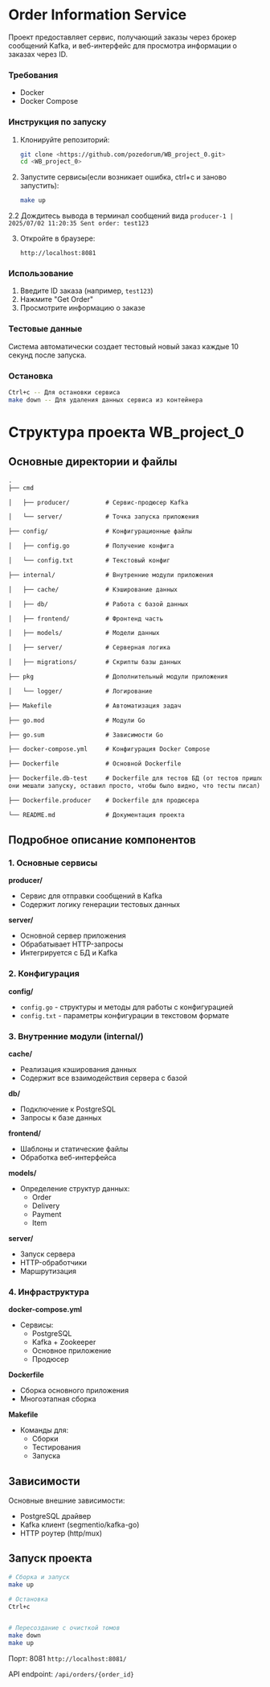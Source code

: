 # Order Information Service

Проект предоставляет сервис, получающий заказы через брокер сообщений Kafka, и веб-интерфейс для просмотра информации о заказах через ID.

### Требования
- Docker
- Docker Compose

### Инструкция по запуску

1. Клонируйте репозиторий:
   ```bash
   git clone <https://github.com/pozedorum/WB_project_0.git>
   cd <WB_project_0>
   ```

2. Запустите сервисы(если возникает ошибка, ctrl+c и заново запустить):
   ```bash
   make up
   ```
2.2 Дождитесь вывода в терминал сообщений вида `producer-1 | 2025/07/02 11:20:35 Sent order: test123`


3. Откройте в браузере:
   ```
   http://localhost:8081
   ```

### Использование
1. Введите ID заказа (например, `test123`)
2. Нажмите "Get Order"
3. Просмотрите информацию о заказе

### Тестовые данные
Система автоматически создает тестовый новый заказ каждые 10 секунд после запуска.

### Остановка
```bash
Сtrl+c -- Для остановки сервиса
make down -- Для удаления данных сервиса из контейнера
```


# Структура проекта WB_project_0

## Основные директории и файлы
```markdown
.
├── cmd

│   ├── producer/          # Сервис-продюсер Kafka

│   └── server/            # Точка запуска приложения

├── config/                # Конфигурационные файлы

│   ├── config.go          # Получение конфига

│   └── config.txt         # Текстовый конфиг

├── internal/              # Внутренние модули приложения

│   ├── cache/             # Кэширование данных

│   ├── db/                # Работа с базой данных

│   ├── frontend/          # Фронтенд часть

│   ├── models/            # Модели данных

│   ├── server/            # Серверная логика

│   ├── migrations/        # Скрипты базы данных

├── pkg                    # Дополнительный модули приложения

│   └── logger/            # Логирование

├── Makefile               # Автоматизация задач

├── go.mod                 # Модули Go

├── go.sum                 # Зависимости Go

├── docker-compose.yml     # Конфигурация Docker Compose

├── Dockerfile             # Основной Dockerfile

├── Dockerfile.db-test     # Dockerfile для тестов БД (от тестов пришлось отказаться, так как 
они мешали запуску, оставил просто, чтобы было видно, что тесты писал)

├── Dockerfile.producer    # Dockerfile для продюсера

└── README.md              # Документация проекта
```

## Подробное описание компонентов

### 1. Основные сервисы

**producer/**
- Сервис для отправки сообщений в Kafka
- Содержит логику генерации тестовых данных

**server/**
- Основной сервер приложения
- Обрабатывает HTTP-запросы
- Интегрируется с БД и Kafka

### 2. Конфигурация

**config/**
- `config.go` - структуры и методы для работы с конфигурацией
- `config.txt` - параметры конфигурации в текстовом формате

### 3. Внутренние модули (internal/)

**cache/**
- Реализация кэширования данных
- Содержит все взаимодействия сервера с базой

**db/**
- Подключение к PostgreSQL
- Запросы к базе данных

**frontend/**
- Шаблоны и статические файлы
- Обработка веб-интерфейса

**models/**
- Определение структур данных:
  - Order
  - Delivery
  - Payment
  - Item

**server/**
- Запуск сервера
- HTTP-обработчики
- Маршрутизация

### 4. Инфраструктура

**docker-compose.yml**
- Сервисы:
  - PostgreSQL
  - Kafka + Zookeeper
  - Основное приложение
  - Продюсер

**Dockerfile**
- Сборка основного приложения
- Многоэтапная сборка

**Makefile**
- Команды для:
  - Сборки
  - Тестирования
  - Запуска

## Зависимости

Основные внешние зависимости:
- PostgreSQL драйвер
- Kafka клиент (segmentio/kafka-go)
- HTTP роутер (http/mux)

## Запуск проекта

```bash
# Сборка и запуск
make up

# Остановка
Ctrl+c


# Пересоздание с очисткой томов
make down
make up
```

Порт: 8081    `http://localhost:8081/`

API endpoint: `/api/orders/{order_id}`